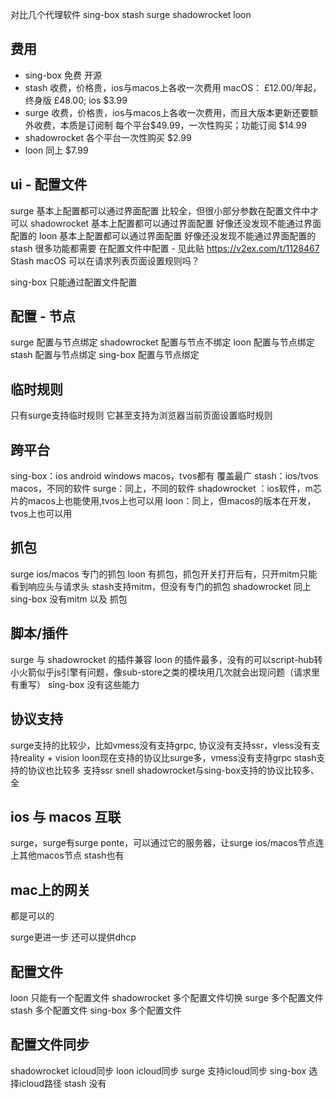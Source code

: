 对比几个代理软件
sing-box
stash
surge
shadowrocket
loon

## 费用
+ sing-box 免费 开源
+ stash 收费，价格贵，ios与macos上各收一次费用 macOS： £12.00/年起，终身版 £48.00; ios $3.99
+ surge 收费，价格贵，ios与macos上各收一次费用，而且大版本更新还要额外收费，本质是订阅制 每个平台$49.99，一次性购买；功能订阅
$14.99
+ shadowrocket 各个平台一次性购买 $2.99
+ loon 同上 $7.99

## ui - 配置文件
surge 基本上配置都可以通过界面配置 比较全，但很小部分参数在配置文件中才可以
shadowrocket 基本上配置都可以通过界面配置 好像还没发现不能通过界面配置的
loon 基本上配置都可以通过界面配置 好像还没发现不能通过界面配置的
stash 很多功能都需要 在配置文件中配置 - 见此贴 https://v2ex.com/t/1128467 Stash macOS 可以在请求列表页面设置规则吗？

sing-box 只能通过配置文件配置

## 配置 - 节点
surge 配置与节点绑定
shadowrocket 配置与节点不绑定
loon 配置与节点绑定
stash 配置与节点绑定
sing-box 配置与节点绑定

## 临时规则

只有surge支持临时规则 它甚至支持为浏览器当前页面设置临时规则


## 跨平台
sing-box：ios android windows macos，tvos都有 覆盖最广
stash：ios/tvos macos，不同的软件
surge：同上，不同的软件
shadowrocket ：ios软件，m芯片的macos上也能使用,tvos上也可以用
loon：同上，但macos的版本在开发，tvos上也可以用

## 抓包
surge ios/macos 专门的抓包
loon 有抓包，抓包开关打开后有，只开mitm只能看到响应头与请求头
stash支持mitm，但没有专门的抓包
shadowrocket 同上
sing-box 没有mitm 以及 抓包

## 脚本/插件
surge 与 shadowrocket 的插件兼容
loon 的插件最多，没有的可以script-hub转
小火箭似乎js引擎有问题，像sub-store之类的模块用几次就会出现问题（请求里有重写）
sing-box 没有这些能力

## 协议支持
surge支持的比较少，比如vmess没有支持grpc, 协议没有支持ssr，vless没有支持reality + vision
loon现在支持的协议比surge多，vmess没有支持grpc
stash支持的协议也比较多  支持ssr snell 
shadowrocket与sing-box支持的协议比较多、全


## ios 与 macos 互联

surge，surge有surge ponte，可以通过它的服务器，让surge ios/macos节点连上其他macos节点
stash也有

## mac上的网关
都是可以的

surge更进一步 还可以提供dhcp

## 配置文件
loon 只能有一个配置文件
shadowrocket 多个配置文件切换
surge 多个配置文件
stash 多个配置文件
sing-box 多个配置文件

## 配置文件同步
shadowrocket icloud同步
loon icloud同步
surge 支持icloud同步
sing-box 选择icloud路径
stash 没有
